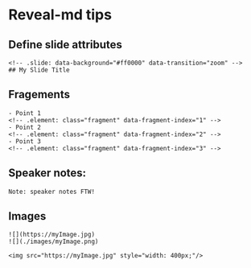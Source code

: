 # Reveal-md tips

## Define slide attributes

    <!-- .slide: data-background="#ff0000" data-transition="zoom" -->
    ## My Slide Title

## Fragements

    - Point 1
    <!-- .element: class="fragment" data-fragment-index="1" -->
    - Point 2
    <!-- .element: class="fragment" data-fragment-index="2" -->
    - Point 3
    <!-- .element: class="fragment" data-fragment-index="3" -->

## Speaker notes:

    Note: speaker notes FTW!

## Images

    ![](https://myImage.jpg)
    ![](./images/myImage.png)

    <img src="https://myImage.jpg" style="width: 400px;"/>
